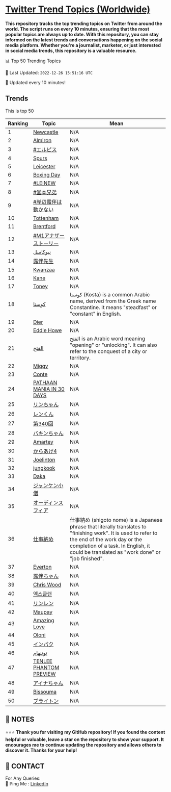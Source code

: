 [Twitter Trend Topics (Worldwide)](https://github.com/ErcinDedeoglu/Twitter-Trend-Topics)
==========

**This repository tracks the top trending topics on Twitter from around the world. 
The script runs on every 10 minutes, ensuring that the most popular topics are always up to date. 
With this repository, you can stay informed on the latest trends and conversations happening on the social media platform. 
Whether you're a journalist, marketer, or just interested in social media trends, this repository is a valuable resource.**


📊 Top 50 Trending Topics

📆 Last Updated: `2022-12-26 15:51:16 UTC`

🔧 Updated every 10 minutes!


## Trends

This is top 50

| Ranking | Topic | Mean |
| ------- | ------------ | ------------ |
| 1 | [Newcastle](http://twitter.com/search?q=Newcastle) | N/A |
| 2 | [Almiron](http://twitter.com/search?q=Almiron) | N/A |
| 3 | [#エルピス](http://twitter.com/search?q=%23%e3%82%a8%e3%83%ab%e3%83%94%e3%82%b9) | N/A |
| 4 | [Spurs](http://twitter.com/search?q=Spurs) | N/A |
| 5 | [Leicester](http://twitter.com/search?q=Leicester) | N/A |
| 6 | [Boxing Day](http://twitter.com/search?q=Boxing+Day) | N/A |
| 7 | [#LEINEW](http://twitter.com/search?q=%23LEINEW) | N/A |
| 8 | [#堂本兄弟](http://twitter.com/search?q=%23%e5%a0%82%e6%9c%ac%e5%85%84%e5%bc%9f) | N/A |
| 9 | [#岸辺露伴は動かない](http://twitter.com/search?q=%23%e5%b2%b8%e8%be%ba%e9%9c%b2%e4%bc%b4%e3%81%af%e5%8b%95%e3%81%8b%e3%81%aa%e3%81%84) | N/A |
| 10 | [Tottenham](http://twitter.com/search?q=Tottenham) | N/A |
| 11 | [Brentford](http://twitter.com/search?q=Brentford) | N/A |
| 12 | [#M1アナザーストーリー](http://twitter.com/search?q=%23M1%e3%82%a2%e3%83%8a%e3%82%b6%e3%83%bc%e3%82%b9%e3%83%88%e3%83%bc%e3%83%aa%e3%83%bc) | N/A |
| 13 | [نيوكاسل](http://twitter.com/search?q=%d9%86%d9%8a%d9%88%d9%83%d8%a7%d8%b3%d9%84) | N/A |
| 14 | [露伴先生](http://twitter.com/search?q=%e9%9c%b2%e4%bc%b4%e5%85%88%e7%94%9f) | N/A |
| 15 | [Kwanzaa](http://twitter.com/search?q=Kwanzaa) | N/A |
| 16 | [Kane](http://twitter.com/search?q=Kane) | N/A |
| 17 | [Toney](http://twitter.com/search?q=Toney) | N/A |
| 18 | [كوستا](http://twitter.com/search?q=%d9%83%d9%88%d8%b3%d8%aa%d8%a7) | كوستا (Kosta) is a common Arabic name, derived from the Greek name Constantine. It means "steadfast" or "constant" in English. |
| 19 | [Dier](http://twitter.com/search?q=Dier) | N/A |
| 20 | [Eddie Howe](http://twitter.com/search?q=Eddie+Howe) | N/A |
| 21 | [الفتح](http://twitter.com/search?q=%d8%a7%d9%84%d9%81%d8%aa%d8%ad) | الفتح is an Arabic word meaning "opening" or "unlocking". It can also refer to the conquest of a city or territory. |
| 22 | [Miggy](http://twitter.com/search?q=Miggy) | N/A |
| 23 | [Conte](http://twitter.com/search?q=Conte) | N/A |
| 24 | [PATHAAN MANIA IN 30 DAYS](http://twitter.com/search?q=PATHAAN+MANIA+IN+30+DAYS) | N/A |
| 25 | [リンちゃん](http://twitter.com/search?q=%e3%83%aa%e3%83%b3%e3%81%a1%e3%82%83%e3%82%93) | N/A |
| 26 | [レンくん](http://twitter.com/search?q=%e3%83%ac%e3%83%b3%e3%81%8f%e3%82%93) | N/A |
| 27 | [第340回](http://twitter.com/search?q=%e7%ac%ac340%e5%9b%9e) | N/A |
| 28 | [バキンちゃん](http://twitter.com/search?q=%e3%83%90%e3%82%ad%e3%83%b3%e3%81%a1%e3%82%83%e3%82%93) | N/A |
| 29 | [Amartey](http://twitter.com/search?q=Amartey) | N/A |
| 30 | [からあげ4](http://twitter.com/search?q=%e3%81%8b%e3%82%89%e3%81%82%e3%81%924) | N/A |
| 31 | [Joelinton](http://twitter.com/search?q=Joelinton) | N/A |
| 32 | [jungkook](http://twitter.com/search?q=jungkook) | N/A |
| 33 | [Daka](http://twitter.com/search?q=Daka) | N/A |
| 34 | [ジャンケン小僧](http://twitter.com/search?q=%e3%82%b8%e3%83%a3%e3%83%b3%e3%82%b1%e3%83%b3%e5%b0%8f%e5%83%a7) | N/A |
| 35 | [オーディンスフィア](http://twitter.com/search?q=%e3%82%aa%e3%83%bc%e3%83%87%e3%82%a3%e3%83%b3%e3%82%b9%e3%83%95%e3%82%a3%e3%82%a2) | N/A |
| 36 | [仕事納め](http://twitter.com/search?q=%e4%bb%95%e4%ba%8b%e7%b4%8d%e3%82%81) | 仕事納め (shigoto nome) is a Japanese phrase that literally translates to "finishing work". It is used to refer to the end of the work day or the completion of a task. In English, it could be translated as "work done" or "job finished". |
| 37 | [Everton](http://twitter.com/search?q=Everton) | N/A |
| 38 | [露伴ちゃん](http://twitter.com/search?q=%e9%9c%b2%e4%bc%b4%e3%81%a1%e3%82%83%e3%82%93) | N/A |
| 39 | [Chris Wood](http://twitter.com/search?q=Chris+Wood) | N/A |
| 40 | [엑스클랜](http://twitter.com/search?q=%ec%97%91%ec%8a%a4%ed%81%b4%eb%9e%9c) | N/A |
| 41 | [リンレン](http://twitter.com/search?q=%e3%83%aa%e3%83%b3%e3%83%ac%e3%83%b3) | N/A |
| 42 | [Maupay](http://twitter.com/search?q=Maupay) | N/A |
| 43 | [Amazing Love](http://twitter.com/search?q=Amazing+Love) | N/A |
| 44 | [Oloni](http://twitter.com/search?q=Oloni) | N/A |
| 45 | [インパク](http://twitter.com/search?q=%e3%82%a4%e3%83%b3%e3%83%91%e3%82%af) | N/A |
| 46 | [توتنهام](http://twitter.com/search?q=%d8%aa%d9%88%d8%aa%d9%86%d9%87%d8%a7%d9%85) | N/A |
| 47 | [TENLEE PHANTOM PREVIEW](http://twitter.com/search?q=TENLEE+PHANTOM+PREVIEW) | N/A |
| 48 | [アイナちゃん](http://twitter.com/search?q=%e3%82%a2%e3%82%a4%e3%83%8a%e3%81%a1%e3%82%83%e3%82%93) | N/A |
| 49 | [Bissouma](http://twitter.com/search?q=Bissouma) | N/A |
| 50 | [ブライトン](http://twitter.com/search?q=%e3%83%96%e3%83%a9%e3%82%a4%e3%83%88%e3%83%b3) | N/A |




## 📝 NOTES

⭐⭐⭐ **Thank you for visiting my GitHub repository! If you found the content helpful or valuable, leave a star on the repository to show your support. It encourages me to continue updating the repository and allows others to discover it. Thanks for your help!**

## 📨 CONTACT

 For Any Queries:  
            🏓 Ping Me : [LinkedIn](https://www.linkedin.com/in/ercindedeoglu/)